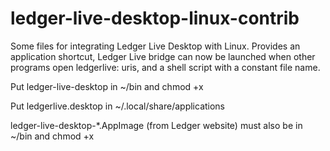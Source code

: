 # ledger-live-desktop-linux-contrib
Some files for integrating Ledger Live Desktop with Linux. Provides an application shortcut, Ledger Live bridge can now be launched when other programs open ledgerlive: uris, and a shell script with a constant file name.

Put ledger-live-desktop in ~/bin and chmod +x

Put ledgerlive.desktop in ~/.local/share/applications

ledger-live-desktop-*.AppImage (from Ledger website) must also be in ~/bin and chmod +x
